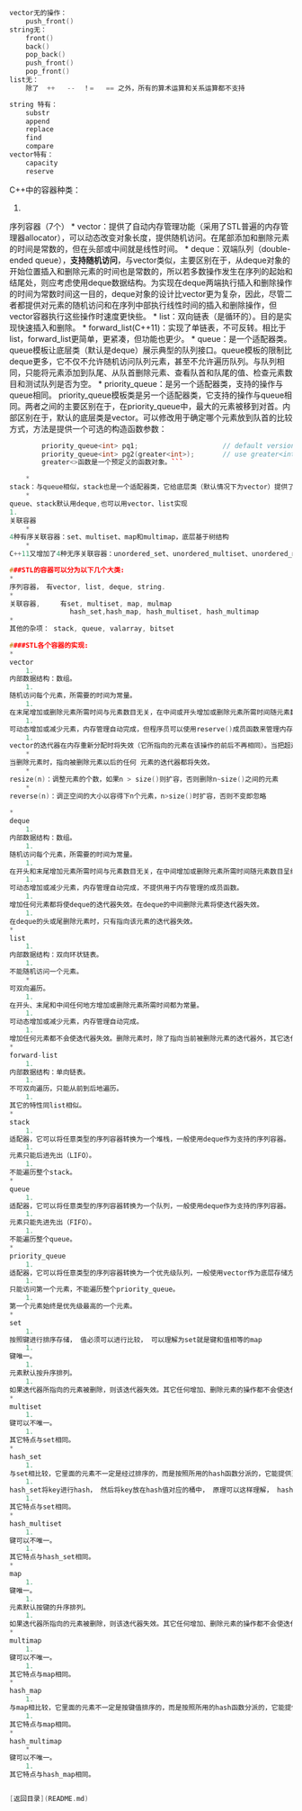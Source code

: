 ```C
vector无的操作：
    push_front()
string无：
    front()
    back()
    pop_back()
    push_front()
    pop_front()
list无：
    除了  ++   --  ！=   == 之外，所有的算术运算和关系运算都不支持
```
```C
string 特有：
    substr
    append
    replace
    find
    compare
vector特有：
    capacity
    reserve
```

C++中的容器种类：

1. 
序列容器（7个）
    * 
vector：提供了自动内存管理功能（采用了STL普遍的内存管理器allocator），可以动态改变对象长度，提供随机访问。在尾部添加和删除元素的时间是常数的，但在头部或中间就是线性时间。
    * 
deque：双端队列（double-ended queue），**支持随机访问**，与vector类似，主要区别在于，从deque对象的开始位置插入和删除元素的时间也是常数的，所以若多数操作发生在序列的起始和结尾处，则应考虑使用deque数据结构。为实现在deque两端执行插入和删除操作的时间为常数时间这一目的，deque对象的设计比vector更为复杂，因此，尽管二者都提供对元素的随机访问和在序列中部执行线性时间的插入和删除操作，但vector容器执行这些操作时速度更快些。
    * 
list：双向链表（是循环的）。目的是实现快速插入和删除。
    * 
forward_list(C++11)：实现了单链表，不可反转。相比于list，forward_list更简单，更紧凑，但功能也更少。
    * 
queue：是一个适配器类。queue模板让底层类（默认是deque）展示典型的队列接口。queue模板的限制比deque更多，它不仅不允许随机访问队列元素，甚至不允许遍历队列。与队列相同，只能将元素添加到队尾、从队首删除元素、查看队首和队尾的值、检查元素数目和测试队列是否为空。
    * 
priority_queue：是另一个适配器类，支持的操作与queue相同。
        priority_queue模板类是另一个适配器类，它支持的操作与queue相同。两者之间的主要区别在于，在priority_queue中，最大的元素被移到对首。内部区别在于，默认的底层类是vector。可以修改用于确定哪个元素放到队首的比较方式，方法是提供一个可选的构造函数参数：
```C++
        priority_queue<int> pq1;                     // default version
        priority_queue<int> pg2(greater<int>);       // use greater<int> to order
        greater<>函数是一个预定义的函数对象。```

    * 
stack：与queue相似，stack也是一个适配器类，它给底层类（默认情况下为vector）提供了典型的栈接口。
    * 
queue、stack默认用deque,也可以用vector、list实现
1. 
关联容器
    * 
4种有序关联容器：set、multiset、map和multimap，底层基于树结构
    * 
C++11又增加了4种无序关联容器：unordered_set、unordered_multiset、unordered_map和unordered_multimap，底层基于hash。

###STL的容器可以分为以下几个大类:
* 
序列容器，　有vector, list, deque, string.
* 
关联容器,     有set, multiset, map, mulmap
               hash_set,hash_map, hash_multiset, hash_multimap
* 
其他的杂项： stack, queue, valarray, bitset
 
####STL各个容器的实现:
* 
vector
    1. 
内部数据结构：数组。
    1. 
随机访问每个元素，所需要的时间为常量。
    1. 
在末尾增加或删除元素所需时间与元素数目无关，在中间或开头增加或删除元素所需时间随元素数目呈线性变化。
    1. 
可动态增加或减少元素，内存管理自动完成，但程序员可以使用reserve()成员函数来管理内存。
    1. 
vector的迭代器在内存重新分配时将失效（它所指向的元素在该操作的前后不再相同）。当把超过capacity()-size()个元素插入 vector中时，内存会重新分配，所有的迭代器都将失效；否则，指向当前元素以后的任何元素的迭代器都将失效。
    * 
当删除元素时，指向被删除元素以后的任何 元素的迭代器都将失效。   
    * 
resize(n)：调整元素的个数，如果n > size()则扩容，否则删除n~size()之间的元素
    * 
reverse(n)：调正空间的大小以容得下n个元素，n>size()时扩容，否则不变即忽略
 
* 
deque
    1. 
内部数据结构：数组。
    1. 
随机访问每个元素，所需要的时间为常量。
    1. 
在开头和末尾增加元素所需时间与元素数目无关，在中间增加或删除元素所需时间随元素数目呈线性变化。
    1. 
可动态增加或减少元素，内存管理自动完成，不提供用于内存管理的成员函数。
    1. 
增加任何元素都将使deque的迭代器失效。在deque的中间删除元素将使迭代器失效。
    1. 
在deque的头或尾删除元素时，只有指向该元素的迭代器失效。
* 
list
    1. 
内部数据结构：双向环状链表。
    1. 
不能随机访问一个元素。
    * 
可双向遍历。
    1. 
在开头、末尾和中间任何地方增加或删除元素所需时间都为常量。
    1. 
可动态增加或减少元素，内存管理自动完成。
    1. 
增加任何元素都不会使迭代器失效。删除元素时，除了指向当前被删除元素的迭代器外，其它迭代器都不会失效。
* 
forward-list
    1. 
内部数据结构：单向链表。
    1. 
不可双向遍历，只能从前到后地遍历。
    1. 
其它的特性同list相似。
* 
stack
    1. 
适配器，它可以将任意类型的序列容器转换为一个堆栈，一般使用deque作为支持的序列容器。
    1. 
元素只能后进先出（LIFO）。
    1. 
不能遍历整个stack。
* 
queue
    1. 
适配器，它可以将任意类型的序列容器转换为一个队列，一般使用deque作为支持的序列容器。
    1. 
元素只能先进先出（FIFO）。
    1. 
不能遍历整个queue。
* 
priority_queue
    1. 
适配器，它可以将任意类型的序列容器转换为一个优先级队列，一般使用vector作为底层存储方式。
    1. 
只能访问第一个元素，不能遍历整个priority_queue。
    1. 
第一个元素始终是优先级最高的一个元素。
* 
set
    1. 
按照键进行排序存储， 值必须可以进行比较， 可以理解为set就是键和值相等的map
    1. 
键唯一。
    1. 
元素默认按升序排列。
    1. 
如果迭代器所指向的元素被删除，则该迭代器失效。其它任何增加、删除元素的操作都不会使迭代器失效。
* 
multiset
    1. 
键可以不唯一。
    1. 
其它特点与set相同。
* 
hash_set
    1. 
与set相比较，它里面的元素不一定是经过排序的，而是按照所用的hash函数分派的，它能提供更快的搜索速度（当然跟hash函数有关）。
    1. 
hash_set将key进行hash， 然后将key放在hash值对应的桶中， 原理可以这样理解， hash_set就是key， value相等的hash_map
    1. 
其它特点与set相同。
* 
hash_multiset
    1. 
键可以不唯一。
    1. 
其它特点与hash_set相同。
* 
map
    1. 
键唯一。
    1. 
元素默认按键的升序排列。
    1. 
如果迭代器所指向的元素被删除，则该迭代器失效。其它任何增加、删除元素的操作都不会使迭代器失效。
* 
multimap
    1. 
键可以不唯一。
    1. 
其它特点与map相同。
* 
hash_map
    1. 
与map相比较，它里面的元素不一定是按键值排序的，而是按照所用的hash函数分派的，它能提供更快的搜索速度（当然也跟hash函数有关）。
    1. 
其它特点与map相同。
* 
hash_multimap
    * 
键可以不唯一。
    1. 
其它特点与hash_map相同。


[返回目录](README.md)